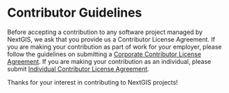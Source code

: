 # Contributor Guidelines

Before accepting a contribution to any software project managed by NextGIS, we ask that you provide us a Contributor License Agreement. If you are making your contribution as part of work for your employer, please follow the guidelines on submitting a [Corporate Contributor License Agreement](ccla.txt). If you are making your contribution as an individual, please submit [Individual Contributor License Agreement](icla.txt).

Thanks for your interest in contributing to NextGIS projects!
